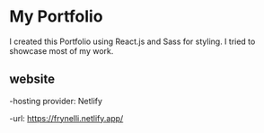 # My Portfolio

I created this Portfolio using React.js and Sass for styling. 
I tried to showcase most of my work.

## website

-hosting provider: Netlify

-url: https://frynelli.netlify.app/
